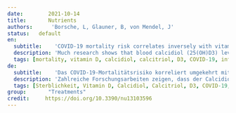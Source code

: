 ```yaml
---
date:        2021-10-14
title:       Nutrients
authors:      'Borsche, L, Glauner, B, von Mendel, J'
status:   default
en:
  subtitle:    'COVID-19 mortality risk correlates inversely with vitamin D3 status, and a mortality rate close to zero could theoretically be achieved at 50 ng/ml 25(OH)D3: Results of a systematic review and meta-analysis'
  description: 'Much research shows that blood calcidiol (25(OH)D3) levels correlate strongly with SARS-CoV-2 infection severity. There is open discussion regarding whether low D3 is caused by the infection or if deficiency negatively affects immune defense. The aim of this study was to collect further evidence on this topic. Systematic literature search was performed to identify retrospective cohort as well as clinical studies on COVID-19 mortality rates versus D3 blood levels. Mortality rates from clinical studies were corrected for age, sex and diabetes. Data were analyzed using correlation and linear regression. One population study and seven clinical studies were identified, which reported D3 blood levels pre-infection or on the day of hospital admission. They independently showed a negative Pearson correlation of D3 levels and mortality risk. For the combined data, median D3 levels were 23.2 ng/ml (17.4 – 26.8), and a significant Pearson correlation was observed. Regression suggested a theoretical point of zero mortality at approximately 50 ng/ml D3. The two datasets provide strong evidence that low D3 is a predictor rather than a side effect of the infection. Despite ongoing vaccinations, we recommend raising serum 25(OH)D levels to above 50 ng/ml to prevent or mitigate new outbreaks due to escape mutations or decreasing antibody activity.'
  tags: [mortality, vitamin D, calcidiol, calcitriol, D3, COVID-19, inflammation, SARS-CoV-2, ARDS, immune status, immunodeficiency, renin, angiotensin, ACE2, virus infection, cytokine release syndrome, CRS]
de: 
  subtitle:    'Das COVID-19-Mortalitätsrisiko korreliert umgekehrt mit dem Vitamin-D3-Status, und eine Mortalitätsrate nahe Null könnte theoretisch bei 50 ng/ml 25(OH)D3 erreicht werden: Ergebnisse einer systematischen Überprüfung und Meta-Analyse'
  description: 'Zahlreiche Forschungsarbeiten zeigen, dass der Calcidiolspiegel (25(OH)D3) im Blut stark mit dem Schweregrad der SARS-CoV-2-Infektion korreliert. Eine offene Diskussion beschäftigt sich mit der Frage, ob ein niedriger D3-Spiegel durch die Infektion verursacht wird oder ob ein Mangel die Immunabwehr negativ beeinflusst. Das Ziel dieser Studie war, weitere Erkenntnisse zu diesem Thema zu sammeln. Eine systematische Literaturrecherche wurde durchgeführt, um retrospektive Kohorten- und klinische Studien zu COVID-19-Mortalitätsraten in Abhängigkeit von D3-Blutspiegeln zu ermitteln. Die Sterblichkeitsraten aus klinischen Studien wurden um Alter, Geschlecht und Diabetes korrigiert. Die Daten wurden mittels Korrelation und linearer Regression analysiert. Einbezogen wurden eine Bevölkerungsstudie und sieben klinische Studien, die über D3-Blutspiegel vor der Infektion oder am Tag der Krankenhausaufnahme berichteten. Sie zeigten unabhängig voneinander eine negative Pearson-Korrelation zwischen den D3-Werten und dem Sterberisiko. Bei den kombinierten Daten lag der mittlere D3-Spiegel bei 23,2 ng/ml (17,4 - 26,8), die Pearson-Korrelation war signifikant. Die Regression ergab einen theoretischen Nullpunkt der Sterblichkeit bei einem Vitamin D3-Blutspiegel von etwa 50 ng/ml. Die beiden Datensätze sind ein deutlicher Beweis dafür, dass ein niedriger D3-Wert eher ein Prädiktor als eine Nebenwirkung der Infektion ist. Trotz laufender Impfungen empfehlen wir, den Serum-25(OH)D-Spiegel auf über 50 ng/ml anzuheben, um neue Ausbrüche aufgrund von Escape-Mutationen oder abnehmender Antikörperaktivität zu verhindern oder abzuschwächen.'
  tags: [Sterblichkeit, Vitamin D, Calcidiol, Calcitriol, D3, COVID-19, Entzündung, SARS-CoV-2, ARDS, Immunstatus, Immunschwäche, Renin, Angiotensin, ACE2, Virusinfektion, Cytokin-Release-Syndrom, CRS]
group:       "Treatments"
credit:     https://doi.org/10.3390/nu13103596
---
```

<object data="{{ page.link }}" style='height:calc(100vh - 400px); width: 100%' type='application/pdf'></object>